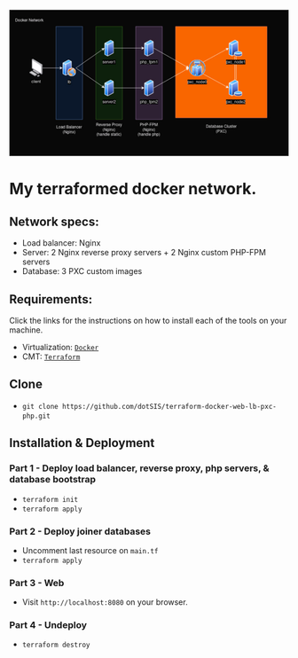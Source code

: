 <div class="info">
    <p align='center'>
        <img src="https://raw.githubusercontent.com/dotSIS/terraform-docker-web-lb-pxc-php/main/media/terra_network.jpg">
    </p>
</div>

# My terraformed docker network.

## Network specs:
- Load balancer:    Nginx
- Server:           2 Nginx reverse proxy servers + 2 Nginx custom PHP-FPM servers
- Database:         3 PXC custom images

## Requirements:
Click the links for the instructions on how to install each of the tools on your machine.
- Virtualization:   [`Docker`](https://docs.docker.com/get-docker/)
- CMT:              [`Terraform`](https://developer.hashicorp.com/terraform/downloads)

## Clone
- `git clone https://github.com/dotSIS/terraform-docker-web-lb-pxc-php.git`
## Installation & Deployment
  ### Part 1 - Deploy load balancer, reverse proxy, php servers, & database bootstrap
  - `terraform init`
  - `terraform apply`
  ### Part 2 - Deploy joiner databases
  - Uncomment last resource on `main.tf`
  - `terraform apply`
  ### Part 3 - Web
  - Visit `http://localhost:8080` on your browser.
  ### Part 4 - Undeploy
  - `terraform destroy`
